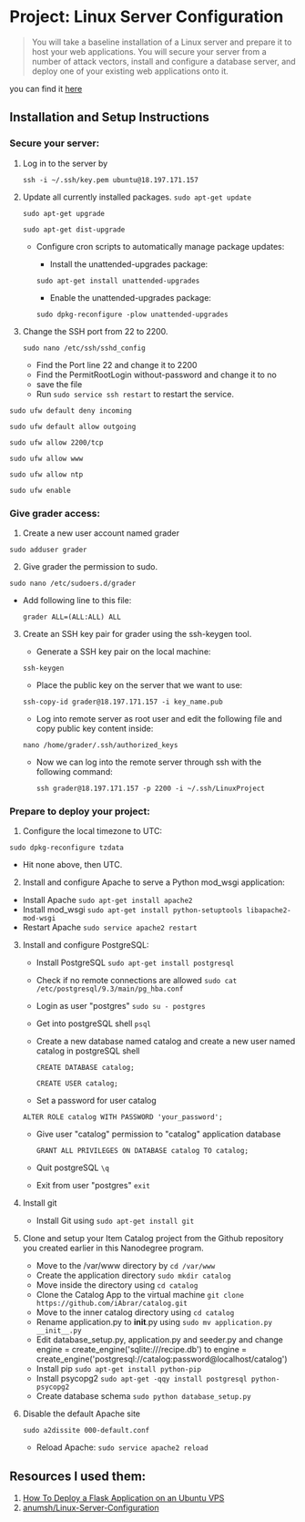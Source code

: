 # Project: Linux Server Configuration

>You will take a baseline installation of a Linux server and prepare it to host your web applications. You will secure your server from a number of attack vectors, install and configure a database server, and deploy one of your existing web applications onto it.

you can find it [here](http://18.197.171.157.xip.io/)


## Installation and Setup Instructions
### Secure your server:
1. Log in to the server by

    `ssh -i ~/.ssh/key.pem ubuntu@18.197.171.157`

2. Update all currently installed packages.
    `sudo apt-get update`

    `sudo apt-get upgrade`

    `sudo apt-get dist-upgrade`

    - Configure cron scripts to automatically manage package updates:
        - Install the unattended-upgrades package:

        `sudo apt-get install unattended-upgrades`

        - Enable the unattended-upgrades package:

        `sudo dpkg-reconfigure -plow unattended-upgrades`

3. Change the SSH port from 22 to 2200.

    `sudo nano /etc/ssh/sshd_config`

    - Find the Port line 22 and change it to 2200
    - Find the PermitRootLogin without-password and change it to no
    - save the file
    - Run `sudo service ssh restart` to restart the service.



`sudo ufw default deny incoming`

`sudo ufw default allow outgoing`

 `sudo ufw allow 2200/tcp`

 `sudo ufw allow www`

 `sudo ufw allow ntp`

 `sudo ufw enable`

### Give grader access:
1. Create a new user account named grader

`sudo adduser grader`

2. Give grader the permission to sudo.

`sudo nano /etc/sudoers.d/grader`

   - Add following line to this file:

        `grader ALL=(ALL:ALL) ALL`

3. Create an SSH key pair for grader using the ssh-keygen tool.
   - Generate a SSH key pair on the local machine:

    `ssh-keygen`

   - Place the public key on the server that we want to use:

    `ssh-copy-id grader@18.197.171.157 -i key_name.pub`

   - Log into remote server as root user and edit the following file and copy public key content inside:

    `nano /home/grader/.ssh/authorized_keys`

   - Now we can log into the remote server through ssh with the following command:

     `ssh grader@18.197.171.157 -p 2200 -i ~/.ssh/LinuxProject`

### Prepare to deploy your project:
1.  Configure the local timezone to UTC:

  `sudo dpkg-reconfigure tzdata`

   - Hit none above, then UTC.

2.  Install and configure Apache to serve a Python mod_wsgi application:
   - Install Apache `sudo apt-get install apache2`
   - Install mod_wsgi `sudo apt-get install python-setuptools libapache2-mod-wsgi`
   - Restart Apache `sudo service apache2 restart`

3. Install and configure PostgreSQL:
   - Install PostgreSQL `sudo apt-get install postgresql`
   - Check if no remote connections are allowed `sudo cat /etc/postgresql/9.3/main/pg_hba.conf`
   - Login as user "postgres" `sudo su - postgres`
   - Get into postgreSQL shell `psql`
   - Create a new database named catalog and create a new user named catalog in postgreSQL shell

     `CREATE DATABASE catalog;`

     `CREATE USER catalog;`

   - Set a password for user catalog

    `ALTER ROLE catalog WITH PASSWORD 'your_password';`

   - Give user "catalog" permission to "catalog" application database

     `GRANT ALL PRIVILEGES ON DATABASE catalog TO catalog;`

   - Quit postgreSQL  `\q`

   - Exit from user "postgres" `exit`

4. Install git
   - Install Git using `sudo apt-get install git`

5. Clone and setup your Item Catalog project from the Github repository you created earlier in this Nanodegree program.
   - Move to the /var/www directory by `cd /var/www`
   - Create the application directory `sudo mkdir catalog`
   - Move inside the directory using `cd catalog`
   - Clone the Catalog App to the virtual machine `git clone https://github.com/iAbrar/catalog.git`
   - Move to the inner catalog directory using `cd catalog`
   - Rename application.py to __init__.py using `sudo mv application.py __init__.py`
   - Edit database_setup.py, application.py and seeder.py and change engine = create_engine('sqlite:///recipe.db') to engine = create_engine('postgresql://catalog:password@localhost/catalog')
   - Install pip `sudo apt-get install python-pip`
   - Install psycopg2 `sudo apt-get -qqy install postgresql python-psycopg2`
   - Create database schema `sudo python database_setup.py`

6.  Disable the default Apache site

    `sudo a2dissite 000-default.conf`

    - Reload Apache: `sudo service apache2 reload`

## Resources I used them:
1. [How To Deploy a Flask Application on an Ubuntu VPS](https://www.digitalocean.com/community/tutorials/how-to-deploy-a-flask-application-on-an-ubuntu-vps)
2. [anumsh/Linux-Server-Configuration](https://github.com/anumsh/Linux-Server-Configuration)


